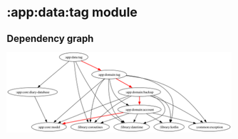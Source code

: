 # :app:data:tag module
## Dependency graph
![Dependency graph](../../../docs/images/graphs/dep_graph_app_data_tag.svg)
